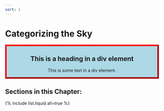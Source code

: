 ```yaml
---
sort: 1
---
```


# Categorizing the Sky

<!-- <a>test</a> -->

<!-- <div style=>
<p>
test2
</p>
</div> -->
<div id="parallaxContainer"></div>

<script type="module" src="https://alexdelfranco.github.io/Parallax/parallax.js">

</script>

<style>
.myDiv {
  border: 5px outset red;
  background-color: lightblue; 
  text-align: center;
}
</style>


<div class="myDiv">
  <h2>This is a heading in a div element</h2>
  <p>This is some text in a div element.</p>
</div>


## Sections in this Chapter:
{% include list.liquid all=true %}
